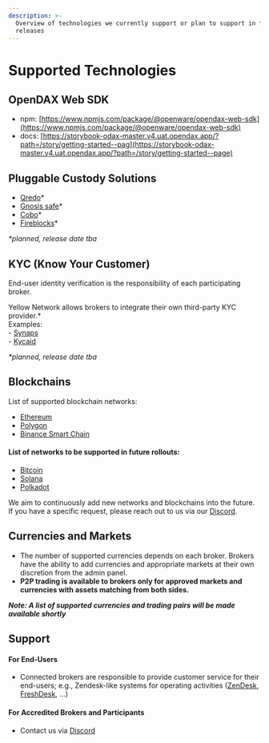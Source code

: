 ```yaml
---
description: >-
  Overview of technologies we currently support or plan to support in future
  releases
---
```


# Supported Technologies

## OpenDAX Web SDK

* npm: [https://www.npmjs.com/package/@openware/opendax-web-sdk](https://www.npmjs.com/package/@openware/opendax-web-sdk)
* docs: [https://storybook-odax-master.v4.uat.opendax.app/?path=/story/getting-started--pag](https://storybook-odax-master.v4.uat.opendax.app/?path=/story/getting-started--page)

## Pluggable Custody Solutions

* [Qredo](https://www.qredo.com/)\*
* [Gnosis safe](https://gnosis-safe.io/)\*
* [Cobo](https://cobo.com/)\*
* [Fireblocks](https://www.fireblocks.com/)\*

_\*planned, release date tba_



## **KYC (Know Your Customer)**

End-user identity verification is the responsibility of each participating broker.&#x20;

Yellow Network allows brokers to integrate their own third-party KYC provider.\*\
Examples: \
\- [Synaps](https://synaps.io/)\
\- [Kycaid](https://kycaid.com/)

_\*planned, release date tba_

## **Blockchains**[**​**](https://www.yellow.org/docs/litepaper/product#blockchains)

List of supported blockchain networks:

* [Ethereum](https://ethereum.org/en/)
* [Polygon](https://polygon.technology/)
* [Binance Smart Chain](https://www.bnbchain.org/en)

#### List of networks to be supported in future rollouts:

* [Bitcoin](https://bitcoin.org/en/)
* [Solana](https://solana.com/)
* [Polkadot](https://polkadot.network/)

We aim to continuously add new networks and blockchains into the future. If you have a specific request, please reach out to us via our [Discord](https://discord.gg/YA2xKdJj).&#x20;

## **Currencies and Markets**

* The number of supported currencies depends on each broker. Brokers have the ability to add currencies and appropriate markets at their own discretion from the admin panel.
* **P2P trading is available to brokers only for approved markets and currencies with assets matching from both sides.**

_**Note: A list of supported currencies and trading pairs will be made available shortly**_&#x20;

## **Support**&#x20;

#### **For End-Users**[**​**](https://www.yellow.org/docs/litepaper/product#decentralized-support)

* Connected brokers are responsible to provide customer service for their end-users; e.g.,  Zendesk-like systems for operating activities ([ZenDesk](https://www.zendesk.com/), [FreshDesk](https://freshdesk.com/), ...)

#### For Accredited Brokers and Participants

* Contact us via [Discord](https://discord.gg/YA2xKdJj)

